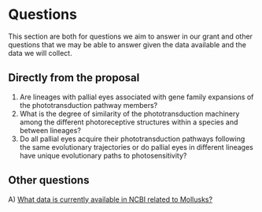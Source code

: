 # Questions

This section are both for questions we aim to answer in our grant and other questions that we may be able to answer given the data available and the data we will collect.

## Directly from the proposal

1. Are lineages with pallial eyes associated with gene family expansions of the phototransduction pathway members?
2. What is the degree of similarity of the phototransduction machinery among the different photoreceptive structures within a species and between lineages?
3. Do all pallial eyes acquire their phototransduction pathways following the same evolutionary trajectories or do pallial eyes in different lineages have unique evolutionary paths to photosensitivity?

## Other questions


A) [  What data is currently available in NCBI related to Mollusks?](EOE/Questions/Q_A.md)
